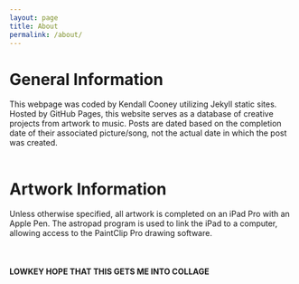 ```yaml
---
layout: page
title: About
permalink: /about/
---
```


# General Information #
This webpage was coded by Kendall Cooney utilizing Jekyll static sites. Hosted by GitHub Pages, this website
serves as a database of creative projects from artwork to music. Posts are  dated based on the completion date of their associated
picture/song, not the actual date in which the post was created. 
<br/>
<br/>
# Artwork Information #
Unless otherwise specified, all artwork is completed on an iPad Pro with an Apple Pen. The astropad program
is used to link the iPad to a computer, allowing access to the PaintClip Pro drawing software.
<br/>
<br/>
<br/>
<br/>
**LOWKEY HOPE THAT THIS GETS ME INTO COLLAGE**
